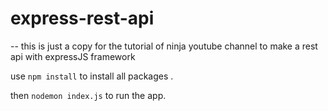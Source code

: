 # express-rest-api
--
this is just a copy for the tutorial of ninja youtube channel to make a rest api with expressJS framework

use `npm install` to install all packages .

then `nodemon index.js` to run the app.

